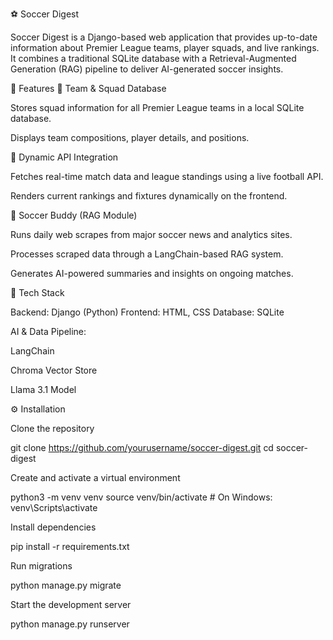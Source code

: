 ⚽ Soccer Digest

Soccer Digest is a Django-based web application that provides up-to-date information about Premier League teams, player squads, and live rankings. It combines a traditional SQLite database with a Retrieval-Augmented Generation (RAG) pipeline to deliver AI-generated soccer insights.

🚀 Features
🧾 Team & Squad Database

Stores squad information for all Premier League teams in a local SQLite database.

Displays team compositions, player details, and positions.

📡 Dynamic API Integration

Fetches real-time match data and league standings using a live football API.

Renders current rankings and fixtures dynamically on the frontend.

🤖 Soccer Buddy (RAG Module)

Runs daily web scrapes from major soccer news and analytics sites.

Processes scraped data through a LangChain-based RAG system.

Generates AI-powered summaries and insights on ongoing matches.

🧠 Tech Stack

Backend: Django (Python)
Frontend: HTML, CSS
Database: SQLite

AI & Data Pipeline:

LangChain

Chroma Vector Store

Llama 3.1 Model

⚙️ Installation

Clone the repository

git clone https://github.com/yourusername/soccer-digest.git
cd soccer-digest


Create and activate a virtual environment

python3 -m venv venv
source venv/bin/activate   # On Windows: venv\Scripts\activate


Install dependencies

pip install -r requirements.txt


Run migrations

python manage.py migrate


Start the development server

python manage.py runserver
